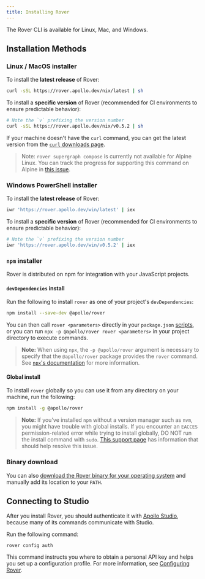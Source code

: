 ```yaml
---
title: Installing Rover
---
```


The Rover CLI is available for Linux, Mac, and Windows.

## Installation Methods

### Linux / MacOS installer

To install the **latest release** of Rover:

```bash
curl -sSL https://rover.apollo.dev/nix/latest | sh
```

To install a **specific version** of Rover (recommended for CI environments to ensure predictable behavior):

```bash
# Note the `v` prefixing the version number
curl -sSL https://rover.apollo.dev/nix/v0.5.2 | sh
```

If your machine doesn't have the `curl` command, you can get the latest version from the [`curl` downloads page](https://curl.se/download.html).

> Note: `rover supergraph compose` is currently not available for Alpine Linux. You can track the progress for supporting this command on Alpine in [this issue](https://github.com/apollographql/rover/issues/537).

### Windows PowerShell installer

To install the **latest release** of Rover:

```bash
iwr 'https://rover.apollo.dev/win/latest' | iex
```

To install a **specific version** of Rover (recommended for CI environments to ensure predictable behavior):

```bash
# Note the `v` prefixing the version number
iwr 'https://rover.apollo.dev/win/v0.5.2' | iex
```

### `npm` installer

Rover is distributed on npm for integration with your JavaScript projects.

#### `devDependencies` install

Run the following to install `rover` as one of your project's `devDependencies`:

```bash
npm install --save-dev @apollo/rover
```

You can then call `rover <parameters>` directly in your `package.json` [scripts](https://docs.npmjs.com/cli/v6/using-npm/scripts), or you can run `npx -p @apollo/rover rover <parameters>` in your project directory to execute commands.

> **Note:** When using `npx`, the `-p @apollo/rover` argument is necessary to specify that the `@apollo/rover` package provides the `rover` command.  See [`npx`'s documentation](https://www.npmjs.com/package/npx#description) for more information.

#### Global install

To install `rover` globally so you can use it from any directory on your machine, run the following:

```bash
npm install -g @apollo/rover
```

> **Note:** If you've installed `npm` without a version manager such as `nvm`, you might have trouble with global installs. If you encounter an `EACCES` permission-related error while trying to install globally, DO NOT run the install command with `sudo`. [This support page](https://docs.npmjs.com/resolving-eacces-permissions-errors-when-installing-packages-globally) has information that should help resolve this issue.

### Binary download

You can also [download the Rover binary for your operating system](https://github.com/apollographql/rover/releases) and manually add its location to your `PATH`.

## Connecting to Studio

After you install Rover, you should authenticate it with [Apollo Studio](/studio/), because many of its commands communicate with Studio.

Run the following command:

```shell
rover config auth
```

This command instructs you where to obtain a personal API key and helps you set up a configuration profile. For more information, see [Configuring Rover](./configuring).
